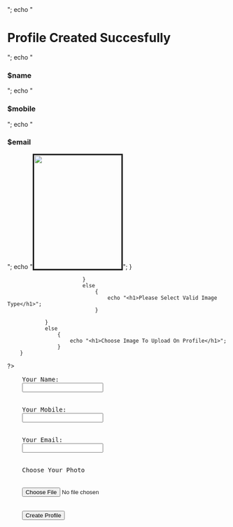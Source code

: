 <!DOCTYPE html>
<html>
<head>
	<title>Change Profile Picture</title>
</head>
<body>
<style type="text/css">
	.image
		{
			height: 260px;
			width: 200px;
			border: solid;	
		}
</style>	
<?php 
	if(isset($_POST['Upload']))
		{
			if(is_uploaded_file($_FILES['image']['tmp_name']))
				{
					$fn=$_FILES['image']['name'];
					$size=$_FILES['image']['size'];
					$type=$_FILES['image']['type'];
					$tpath=$_FILES['image']['tmp_name'];
					$error=$_FILES['image']['error'];
					$name=$_POST['name'];
					$mobile=$_POST['mobile'];
					$email=$_POST['email'];
						$str="abcdefghijklmnopqurstuvwxyz";
						$ext=substr(str_shuffle($str),5,15);
						$newname=$ext.$fn;
						if($type=='image/png' || $type=='image/jpg' || $type=='image/jpeg' || $type=='image/gif')
							{
								$status=move_uploaded_file($tpath,"Images/$newname");
									if($status==1)
									{
										echo "<pre>";
										echo "<h1>Profile Created Succesfully</h1>";
										echo "<h3>$name</h3>";
										echo "<h3>$mobile</h3>";
										echo "<h3>$email</h3>";
										echo "<img src='Images/$newname' class='image'>";
									}
									
							}
							else
								{
									echo "<h1>Please Select Valid Image Type</h1>";
								}
									
				}	
				else
					{
						echo "<h1>Choose Image To Upload On Profile</h1>";
					}
		}

?>
<form method="POST" action="#" enctype="multipart/form-data">
	<pre>
	<label>Your Name:</label>
	<input type="text" name="name"><br><br>
	<label>Your Mobile:</label>
	<input type="text" name="mobile"><br><br>
	<label>Your Email:</label>
	<input type="text" name="email"><br><br>
	<label>Choose Your Photo</label><br><br>
	<input type="file" name="image"><br><br>
	<input type="submit" name="Upload" value="Create Profile"><br>
</form>
</body>
</html>
